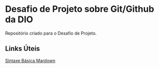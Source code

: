 # Desafio de Projeto sobre Git/Github da DIO 
Repositório criado para o Desafio de Projeto.

## Links Úteis
[Sintaxe Básica Mardown](https://www.markdownguide.org/basic-syntax/)
